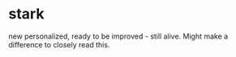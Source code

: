 # stark
new personalized, ready to be improved - still alive. Might make a difference to closely read this. 
